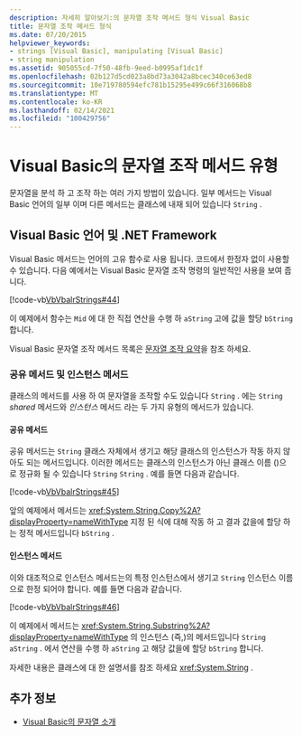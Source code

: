 ```yaml
---
description: 자세히 알아보기:의 문자열 조작 메서드 형식 Visual Basic
title: 문자열 조작 메서드 형식
ms.date: 07/20/2015
helpviewer_keywords:
- strings [Visual Basic], manipulating [Visual Basic]
- string manipulation
ms.assetid: 905055cd-7f50-48fb-9eed-b0995af1dc1f
ms.openlocfilehash: 02b127d5cd023a8bd73a3042a8bcec340ce63ed8
ms.sourcegitcommit: 10e719780594efc781b15295e499c66f316068b8
ms.translationtype: MT
ms.contentlocale: ko-KR
ms.lasthandoff: 02/14/2021
ms.locfileid: "100429756"
---
```

# <a name="types-of-string-manipulation-methods-in-visual-basic"></a>Visual Basic의 문자열 조작 메서드 유형

문자열을 분석 하 고 조작 하는 여러 가지 방법이 있습니다. 일부 메서드는 Visual Basic 언어의 일부 이며 다른 메서드는 클래스에 내재 되어 있습니다 `String` .  
  
## <a name="visual-basic-language-and-the-net-framework"></a>Visual Basic 언어 및 .NET Framework  

 Visual Basic 메서드는 언어의 고유 함수로 사용 됩니다. 코드에서 한정자 없이 사용할 수 있습니다. 다음 예에서는 Visual Basic 문자열 조작 명령의 일반적인 사용을 보여 줍니다.  
  
 [!code-vb[VbVbalrStrings#44](~/samples/snippets/visualbasic/VS_Snippets_VBCSharp/VbVbalrStrings/VB/Class2.vb#44)]  
  
 이 예제에서 함수는 `Mid` 에 대 한 직접 연산을 수행 하 `aString` 고에 값을 할당 `bString` 합니다.  
  
 Visual Basic 문자열 조작 메서드 목록은 [문자열 조작 요약](../../../language-reference/keywords/string-manipulation-summary.md)을 참조 하세요.  
  
### <a name="shared-methods-and-instance-methods"></a>공유 메서드 및 인스턴스 메서드  

 클래스의 메서드를 사용 하 여 문자열을 조작할 수도 있습니다 `String` . 에는 `String` *shared* 메서드와 *인스턴스* 메서드 라는 두 가지 유형의 메서드가 있습니다.  
  
#### <a name="shared-methods"></a>공유 메서드  

 공유 메서드는 `String` 클래스 자체에서 생기고 해당 클래스의 인스턴스가 작동 하지 않아도 되는 메서드입니다. 이러한 메서드는 클래스의 인스턴스가 아닌 클래스 이름 ()으로 정규화 될 수 있습니다 `String` `String` . 예를 들면 다음과 같습니다.  
  
 [!code-vb[VbVbalrStrings#45](~/samples/snippets/visualbasic/VS_Snippets_VBCSharp/VbVbalrStrings/VB/Class2.vb#45)]  
  
 앞의 예제에서 메서드는 <xref:System.String.Copy%2A?displayProperty=nameWithType> 지정 된 식에 대해 작동 하 고 결과 값을에 할당 하는 정적 메서드입니다 `bString` .  
  
#### <a name="instance-methods"></a>인스턴스 메서드  

 이와 대조적으로 인스턴스 메서드는의 특정 인스턴스에서 생기고 `String` 인스턴스 이름으로 한정 되어야 합니다. 예를 들면 다음과 같습니다.  
  
 [!code-vb[VbVbalrStrings#46](~/samples/snippets/visualbasic/VS_Snippets_VBCSharp/VbVbalrStrings/VB/Class2.vb#46)]  
  
 이 예제에서 메서드는 <xref:System.String.Substring%2A?displayProperty=nameWithType> 의 인스턴스 (즉,)의 메서드입니다 `String` `aString` . 에서 연산을 수행 하 `aString` 고 해당 값을에 할당 `bString` 합니다.  
  
 자세한 내용은 클래스에 대 한 설명서를 참조 하세요 <xref:System.String> .  
  
## <a name="see-also"></a>추가 정보

- [Visual Basic의 문자열 소개](introduction-to-strings.md)
